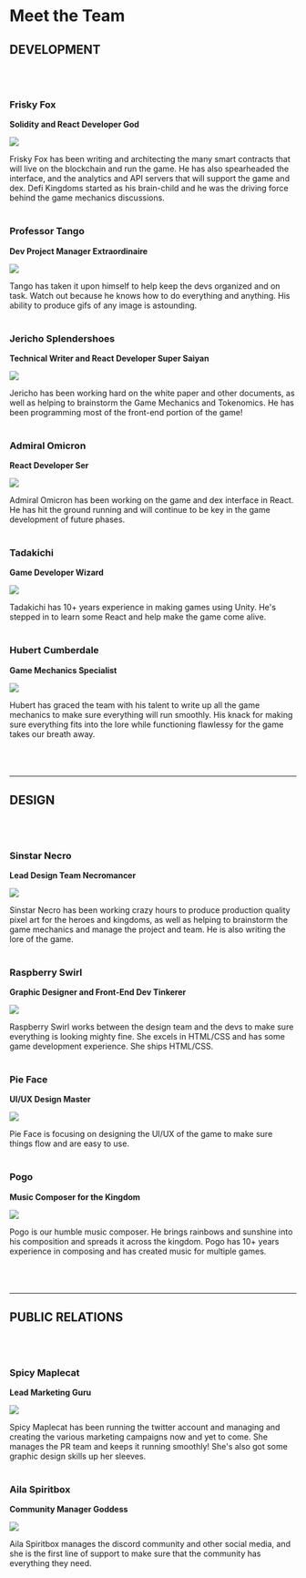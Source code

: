 # Meet the Team

## DEVELOPMENT
<br /><br />

### Frisky Fox
**Solidity and React Developer God**

![](https://dfk-hv.b-cdn.net/website-media/images/fox-100.gif)

Frisky Fox has been writing and architecting the many smart contracts that will live on the blockchain and run the game. He has also spearheaded the interface, and the analytics and API servers that will support the game and dex. Defi Kingdoms started as his brain-child and he was the driving force behind the game mechanics discussions.
<br /><br />

### Professor Tango
**Dev Project Manager Extraordinaire**

![](https://dfk-hv.b-cdn.net/website-media/images/tango-100.gif)

Tango has taken it upon himself to help keep the devs organized and on task. Watch out because he knows how to do everything and anything. His ability to produce gifs of any image is astounding.
<br /><br />

### Jericho Splendershoes
**Technical Writer and React Developer Super Saiyan**

![](https://dfk-hv.b-cdn.net/website-media/images/jericho-100.gif)

Jericho has been working hard on the white paper and other documents, as well as helping to brainstorm the Game Mechanics and Tokenomics. He has been programming most of the front-end portion of the game!
<br /><br />

### Admiral Omicron
**React Developer Ser**

![](https://dfk-hv.b-cdn.net/website-media/images/admiral-100.gif)

Admiral Omicron has been working on the game and dex interface in React. He has hit the ground running and will continue to be key in the game development of future phases.
<br /><br />


### Tadakichi
**Game Developer Wizard**

![](https://dfk-hv.b-cdn.net/website-media/images/tadakichi-100.gif)

Tadakichi has 10+ years experience in making games using Unity. He's stepped in to learn some React and help make the game come alive.
<br /><br />


### Hubert Cumberdale
**Game Mechanics Specialist**

![](https://dfk-hv.b-cdn.net/website-media/images/hubert-100.gif)

Hubert has graced the team with his talent to write up all the game mechanics to make sure everything will run smoothly. His knack for making sure everything fits into the lore while functioning flawlessy for the game takes our breath away.
<br /><br /><br /><br />

---

## DESIGN
<br /><br />


### Sinstar Necro
**Lead Design Team Necromancer**

![](https://dfk-hv.b-cdn.net/website-media/images/sinstar-100.gif)

Sinstar Necro has been working crazy hours to produce production quality pixel art for the heroes and kingdoms, as well as helping to brainstorm the game mechanics and manage the project and team. He is also writing the lore of the game.
<br /><br />


### Raspberry Swirl
**Graphic Designer and Front-End Dev Tinkerer**

![](https://dfk-hv.b-cdn.net/website-media/images/raspberry2.gif)

Raspberry Swirl works between the design team and the devs to make sure everything is looking mighty fine. She excels in HTML/CSS and has some game development experience. She ships HTML/CSS.
<br /><br />


### Pie Face
**UI/UX Design Master**

![](https://dfk-hv.b-cdn.net/website-media/images/pie-face-100.png)

Pie Face is focusing on designing the UI/UX of the game to make sure things flow and are easy to use.
<br /><br />


### Pogo
**Music Composer for the Kingdom**

![](https://dfk-hv.b-cdn.net/website-media/images/pogo-100.gif)

Pogo is our humble music composer. He brings rainbows and sunshine into his composition and spreads it across the kingdom. Pogo has 10+ years experience in composing and has created music for multiple games.
<br /><br /><br /><br />

---


## PUBLIC RELATIONS
<br /><br />


### Spicy Maplecat
**Lead Marketing Guru**

![](https://dfk-hv.b-cdn.net/website-media/images/spicy-maple-cat-100.gif)

Spicy Maplecat has been running the twitter account and managing and creating the various marketing campaigns now and yet to come. She manages the PR team and keeps it running smoothly! She's also got some graphic design skills up her sleeves.
<br /><br />


### Aila Spiritbox
**Community Manager Goddess**

![](https://dfk-hv.b-cdn.net/website-media/images/aila-100.png)

Aila Spiritbox manages the discord community and other social media, and she is the first line of support to make sure that the community has everything they need.
